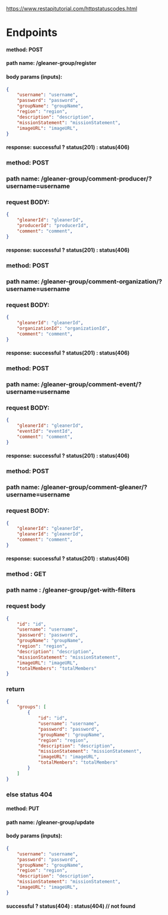 https://www.restapitutorial.com/httpstatuscodes.html
# Endpoints

#### method: POST
#### path name: /gleaner-group/register
#### body params (inputs): 
```JSON
{
    "username": "username",
    "password": "password",
    "groupName": "groupName",
    "region": "region",
    "description": "description",
    "missionStatement": "missionStatement",
    "imageURL": "imageURL",
}
```
#### response: successful ? status(201) : status(406)


### method: POST
### path name: /gleaner-group/comment-producer/?username=username
### request BODY:
```JSON
{
    "gleanerId": "gleanerId",
    "producerId": "producerId",
    "comment": "comment",
}
```
#### response: successful ? status(201) : status(406)


### method: POST
### path name: /gleaner-group/comment-organization/?username=username
### request BODY:
```JSON
{
    "gleanerId": "gleanerId",
    "organizationId": "organizationId",
    "comment": "comment",
}
```
#### response: successful ? status(201) : status(406)


### method: POST
### path name: /gleaner-group/comment-event/?username=username
### request BODY:
```JSON
{
    "gleanerId": "gleanerId",
    "eventId": "eventId",
    "comment": "comment",
}
```
#### response: successful ? status(201) : status(406)


### method: POST
### path name: /gleaner-group/comment-gleaner/?username=username
### request BODY:
```JSON
{
    "gleanerId": "gleanerId",
    "gleanerId": "gleanerId",
    "comment": "comment",
}
```
#### response: successful ? status(201) : status(406)


### method : GET 
### path name : /gleaner-group/get-with-filters
### request body
```JSON
{
    "id": "id",
    "username": "username",
    "password": "password",
    "groupName": "groupName",
    "region": "region",
    "description": "description",
    "missionStatement": "missionStatement",
    "imageURL": "imageURL",
    "totalMembers": "totalMembers"
}
```
### return 
```JSON
{
    "groups": [
        {   
            "id": "id",
            "username": "username",
            "password": "password",
            "groupName": "groupName",
            "region": "region",
            "description": "description",
            "missionStatement": "missionStatement",
            "imageURL": "imageURL",
            "totalMembers": "totalMembers"
        }
    ]
}
```
### else status 404


#### method: PUT
#### path name: /gleaner-group/update
#### body params (inputs): 
```JSON
{
    "username": "username",
    "password": "password",
    "groupName": "groupName",
    "region": "region",
    "description": "description",
    "missionStatement": "missionStatement",
    "imageURL": "imageURL",
}
```
#### successful ? status(404) : status(404) // not found
